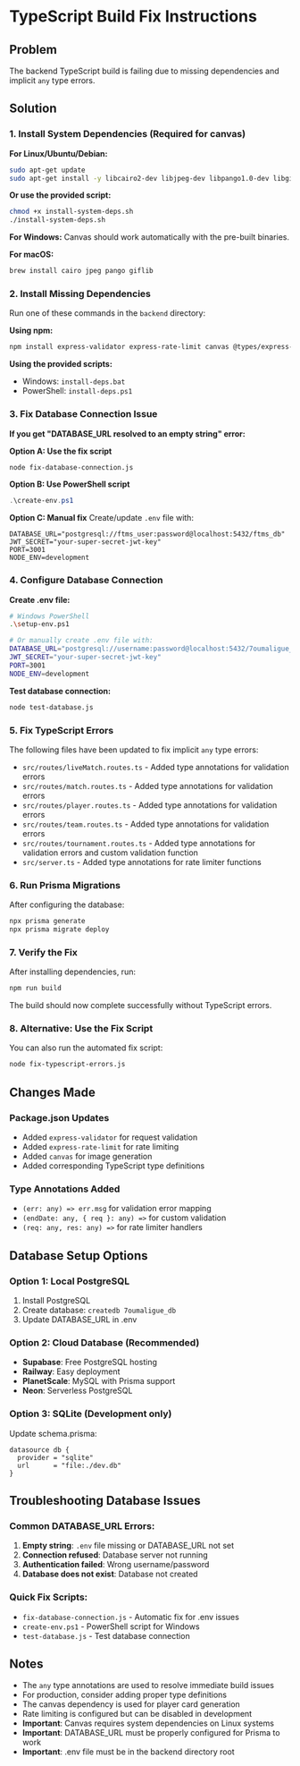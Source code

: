 # TypeScript Build Fix Instructions

## Problem
The backend TypeScript build is failing due to missing dependencies and implicit `any` type errors.

## Solution

### 1. Install System Dependencies (Required for canvas)
**For Linux/Ubuntu/Debian:**
```bash
sudo apt-get update
sudo apt-get install -y libcairo2-dev libjpeg-dev libpango1.0-dev libgif-dev build-essential libpng-dev
```

**Or use the provided script:**
```bash
chmod +x install-system-deps.sh
./install-system-deps.sh
```

**For Windows:**
Canvas should work automatically with the pre-built binaries.

**For macOS:**
```bash
brew install cairo jpeg pango giflib
```

### 2. Install Missing Dependencies
Run one of these commands in the `backend` directory:

**Using npm:**
```bash
npm install express-validator express-rate-limit canvas @types/express-validator @types/express-rate-limit
```

**Using the provided scripts:**
- Windows: `install-deps.bat`
- PowerShell: `install-deps.ps1`

### 3. Fix Database Connection Issue
**If you get "DATABASE_URL resolved to an empty string" error:**

**Option A: Use the fix script**
```bash
node fix-database-connection.js
```

**Option B: Use PowerShell script**
```powershell
.\create-env.ps1
```

**Option C: Manual fix**
Create/update `.env` file with:
```env
DATABASE_URL="postgresql://ftms_user:password@localhost:5432/ftms_db"
JWT_SECRET="your-super-secret-jwt-key"
PORT=3001
NODE_ENV=development
```

### 4. Configure Database Connection
**Create .env file:**
```bash
# Windows PowerShell
.\setup-env.ps1

# Or manually create .env file with:
DATABASE_URL="postgresql://username:password@localhost:5432/7oumaligue_db"
JWT_SECRET="your-super-secret-jwt-key"
PORT=3001
NODE_ENV=development
```

**Test database connection:**
```bash
node test-database.js
```

### 5. Fix TypeScript Errors
The following files have been updated to fix implicit `any` type errors:

- `src/routes/liveMatch.routes.ts` - Added type annotations for validation errors
- `src/routes/match.routes.ts` - Added type annotations for validation errors  
- `src/routes/player.routes.ts` - Added type annotations for validation errors
- `src/routes/team.routes.ts` - Added type annotations for validation errors
- `src/routes/tournament.routes.ts` - Added type annotations for validation errors and custom validation function
- `src/server.ts` - Added type annotations for rate limiter functions

### 6. Run Prisma Migrations
After configuring the database:
```bash
npx prisma generate
npx prisma migrate deploy
```

### 7. Verify the Fix
After installing dependencies, run:
```bash
npm run build
```

The build should now complete successfully without TypeScript errors.

### 8. Alternative: Use the Fix Script
You can also run the automated fix script:
```bash
node fix-typescript-errors.js
```

## Changes Made

### Package.json Updates
- Added `express-validator` for request validation
- Added `express-rate-limit` for rate limiting
- Added `canvas` for image generation
- Added corresponding TypeScript type definitions

### Type Annotations Added
- `(err: any) => err.msg` for validation error mapping
- `(endDate: any, { req }: any) =>` for custom validation
- `(req: any, res: any) =>` for rate limiter handlers

## Database Setup Options

### Option 1: Local PostgreSQL
1. Install PostgreSQL
2. Create database: `createdb 7oumaligue_db`
3. Update DATABASE_URL in .env

### Option 2: Cloud Database (Recommended)
- **Supabase**: Free PostgreSQL hosting
- **Railway**: Easy deployment
- **PlanetScale**: MySQL with Prisma support
- **Neon**: Serverless PostgreSQL

### Option 3: SQLite (Development only)
Update schema.prisma:
```prisma
datasource db {
  provider = "sqlite"
  url      = "file:./dev.db"
}
```

## Troubleshooting Database Issues

### Common DATABASE_URL Errors:
1. **Empty string**: `.env` file missing or DATABASE_URL not set
2. **Connection refused**: Database server not running
3. **Authentication failed**: Wrong username/password
4. **Database does not exist**: Database not created

### Quick Fix Scripts:
- `fix-database-connection.js` - Automatic fix for .env issues
- `create-env.ps1` - PowerShell script for Windows
- `test-database.js` - Test database connection

## Notes
- The `any` type annotations are used to resolve immediate build issues
- For production, consider adding proper type definitions
- The canvas dependency is used for player card generation
- Rate limiting is configured but can be disabled in development
- **Important**: Canvas requires system dependencies on Linux systems
- **Important**: DATABASE_URL must be properly configured for Prisma to work
- **Important**: .env file must be in the backend directory root 